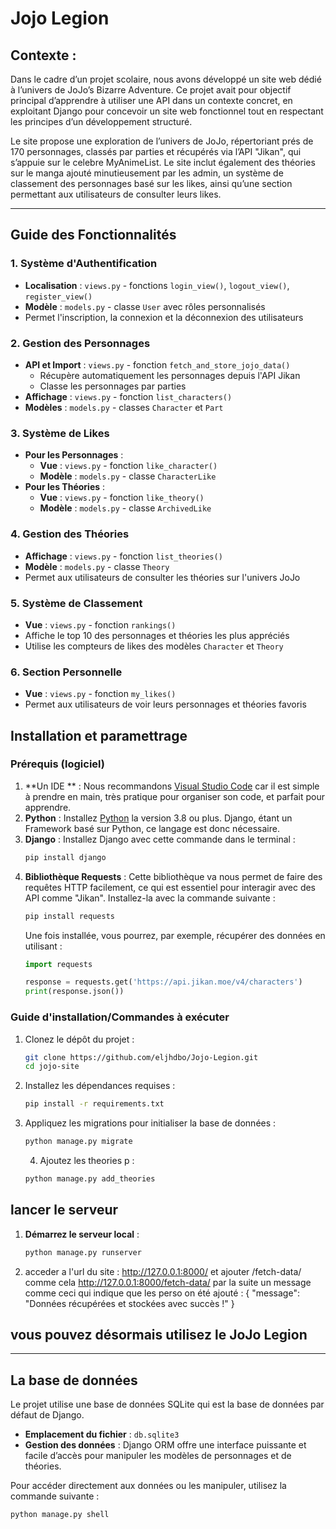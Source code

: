 # Jojo Legion
## Contexte :

Dans le cadre d’un projet scolaire, nous avons développé un site web dédié à l’univers de JoJo’s Bizarre Adventure. Ce projet avait pour objectif principal d’apprendre à utiliser une API dans un contexte concret, en exploitant Django pour concevoir un site web fonctionnel tout en respectant les principes d’un développement structuré.

Le site propose une exploration de l’univers de JoJo, répertoriant prés de 170 personnages, classés par parties et récupérés via l’API "Jikan", qui s’appuie sur le celebre MyAnimeList. Le site inclut également des théories sur le manga ajouté minutieusement par les admin, un système de classement des personnages basé sur les likes, ainsi qu’une section permettant aux utilisateurs de consulter leurs likes.

---

## Guide des Fonctionnalités

### 1. Système d'Authentification
- **Localisation** : `views.py` - fonctions `login_view()`, `logout_view()`, `register_view()`
- **Modèle** : `models.py` - classe `User` avec rôles personnalisés
- Permet l'inscription, la connexion et la déconnexion des utilisateurs

### 2. Gestion des Personnages
- **API et Import** : `views.py` - fonction `fetch_and_store_jojo_data()`
  - Récupère automatiquement les personnages depuis l'API Jikan
  - Classe les personnages par parties
- **Affichage** : `views.py` - fonction `list_characters()`
- **Modèles** : `models.py` - classes `Character` et `Part`

### 3. Système de Likes
- **Pour les Personnages** :
  - **Vue** : `views.py` - fonction `like_character()`
  - **Modèle** : `models.py` - classe `CharacterLike`
- **Pour les Théories** :
  - **Vue** : `views.py` - fonction `like_theory()`
  - **Modèle** : `models.py` - classe `ArchivedLike`

### 4. Gestion des Théories
- **Affichage** : `views.py` - fonction `list_theories()`
- **Modèle** : `models.py` - classe `Theory`
- Permet aux utilisateurs de consulter les théories sur l'univers JoJo

### 5. Système de Classement
- **Vue** : `views.py` - fonction `rankings()`
- Affiche le top 10 des personnages et théories les plus appréciés
- Utilise les compteurs de likes des modèles `Character` et `Theory`

### 6. Section Personnelle
- **Vue** : `views.py` - fonction `my_likes()`
- Permet aux utilisateurs de voir leurs personnages et théories favoris



## Installation et paramettrage

### Prérequis (logiciel)

1. **Un IDE ** : Nous recommandons [Visual Studio Code](https://code.visualstudio.com/) car il est simple à prendre en main, très pratique pour organiser son code, et parfait pour apprendre.
2. **Python** : Installez [Python](https://www.python.org/downloads/) la version 3.8 ou plus. Django, étant un Framework basé sur Python, ce langage est donc nécessaire.
3. **Django** : Installez Django avec cette commande dans le terminal :
   ```bash
   pip install django
   ```
4. **Bibliothèque Requests** : Cette bibliothèque va nous permet de faire des requêtes HTTP facilement, ce qui est essentiel pour interagir avec des API comme "Jikan". Installez-la avec la commande suivante :
   ```bash
   pip install requests
   ```
   Une fois installée, vous pourrez, par exemple, récupérer des données en utilisant :
   ```python
   import requests

   response = requests.get('https://api.jikan.moe/v4/characters')
   print(response.json())
   ```

### Guide d'installation/Commandes à exécuter

1. Clonez le dépôt du projet :
   ```bash
   git clone https://github.com/eljhdbo/Jojo-Legion.git
   cd jojo-site
   ```

2. Installez les dépendances requises :
   ```bash
   pip install -r requirements.txt
   ```
3. Appliquez les migrations pour initialiser la base de données :
   ```bash
   python manage.py migrate
   ```
   4. Ajoutez les theories p :
   ```bash
   python manage.py add_theories
   ```


## lancer le serveur

1. **Démarrez le serveur local** :
   ```bash
   python manage.py runserver
   ```

2. acceder a l'url du site :
 http://127.0.0.1:8000/ et ajouter /fetch-data/
comme cela http://127.0.0.1:8000/fetch-data/
par la suite un message  comme ceci qui indique que les perso on été ajouté : {
  "message": "Données récupérées et stockées avec succès !"
}
## vous pouvez désormais utilisez le JoJo Legion 

---

## La base de données

Le projet utilise une base de données SQLite qui est la base de données par défaut de Django.

- **Emplacement du fichier** : `db.sqlite3`
- **Gestion des données** : Django ORM offre une interface puissante et facile d’accès pour manipuler les modèles de personnages et de théories.

Pour accéder directement aux données ou les manipuler, utilisez la commande suivante :

```bash
python manage.py shell
```
